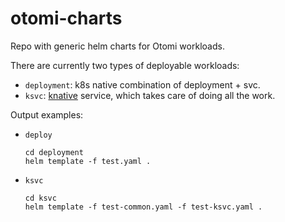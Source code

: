 # otomi-charts

Repo with generic helm charts for Otomi workloads.

There are currently two types of deployable workloads:

- `deployment`: k8s native combination of deployment + svc.
- `ksvc`: [knative](https://knative.dev/docs/serving/) service, which takes care of doing all the work.

Output examples:

-  `deploy`
   ```
   cd deployment
   helm template -f test.yaml .
   ```
-  `ksvc`
   ```
   cd ksvc
   helm template -f test-common.yaml -f test-ksvc.yaml .
   ```
